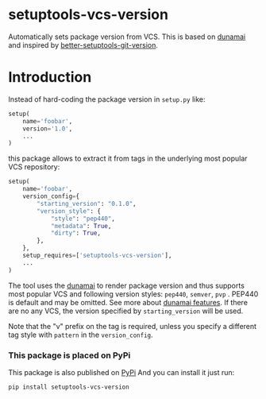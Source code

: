 # setuptools-vcs-version

Automatically sets package version from VCS. This is based on [dunamai] 
and inspired by [better-setuptools-git-version].


# Introduction

Instead of hard-coding the package version in ``setup.py`` like:

```python
setup(
    name='foobar',
    version='1.0',
    ...
)
```

this package allows to extract it from tags in the underlying most popular VCS 
repository:

```python
setup(
    name='foobar',
    version_config={
        "starting_version": "0.1.0",
        "version_style": {
            "style": "pep440",
            "metadata": True,
            "dirty": True,
        },
    },
    setup_requires=['setuptools-vcs-version'],
    ...
)
```

The tool uses the [dunamai] to render package version and thus supports most 
popular VCS and following version styles: `pep440`, `semver`, `pvp` . 
PEP440 is default and may be omitted.  See more about [dunamai features].
If there are no any VCS, the version specified by `starting_version` will be used.

Note that the "v" prefix on the tag is required, unless you specify
a different tag style with `pattern` in the `version_config`.

### This package is placed on PyPi
This package is also published on [PyPi] And you can install it just run:
```bash
pip install setuptools-vcs-version
```

[dunamai]: https://github.com/mtkennerly/dunamai/blob/master/README.md#features
[better-setuptools-git-version]: https://github.com/vivin/better-setuptools-git-version
[dunamai features]: https://github.com/mtkennerly/dunamai/blob/master/README.md
[PyPi]: https://pypi.org/project/setuptools-vcs-version/
